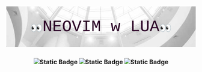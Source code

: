 <h1 align="center">
	<img src="assets/banner.png" alt="Logo">
  <br/>
</h1>
<h3 style="text-align:center;">
<img alt="Static Badge" src="https://img.shields.io/badge/nerd_factor-60/100-blue">
<img alt="Static Badge" src="https://img.shields.io/badge/hair_lost-some-yellow">
<img alt="Static Badge" src="https://img.shields.io/badge/spirits-high-green">
</h3>

